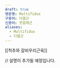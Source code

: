 ```yaml
---
draft: true
영문명: Multifidus
구용어: 다열근
신용어: 뭇갈래근
aliases:
  - Multifidus
  - 다열근
---
```


[[척추와 갈비우리근육]]

// 설명이 추가될 예정입니다.
